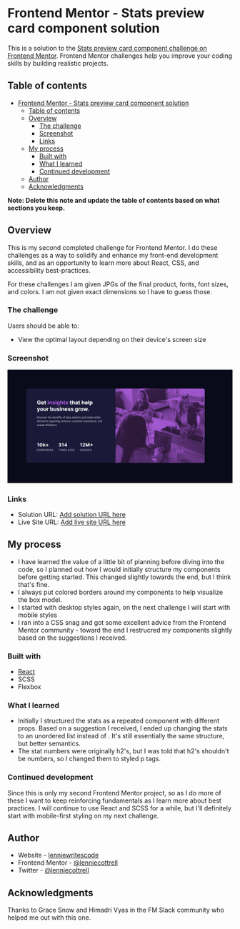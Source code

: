 # Frontend Mentor - Stats preview card component solution

This is a solution to the [Stats preview card component challenge on Frontend Mentor](https://www.frontendmentor.io/challenges/stats-preview-card-component-8JqbgoU62). Frontend Mentor challenges help you improve your coding skills by building realistic projects. 

## Table of contents

- [Frontend Mentor - Stats preview card component solution](#frontend-mentor---stats-preview-card-component-solution)
  - [Table of contents](#table-of-contents)
  - [Overview](#overview)
    - [The challenge](#the-challenge)
    - [Screenshot](#screenshot)
    - [Links](#links)
  - [My process](#my-process)
    - [Built with](#built-with)
    - [What I learned](#what-i-learned)
    - [Continued development](#continued-development)
  - [Author](#author)
  - [Acknowledgments](#acknowledgments)

**Note: Delete this note and update the table of contents based on what sections you keep.**

## Overview
This is my second completed challenge for Frontend Mentor. I do these challenges as a way to solidify and enhance my front-end development skills, and as an opportunity to learn more about React, CSS, and accessibility best-practices.

For these challenges I am given JPGs of the final product, fonts, font sizes, and colors. I am not given exact dimensions so I have to guess those.
### The challenge

Users should be able to:

- View the optimal layout depending on their device's screen size

### Screenshot

![](./src/images/stats-preview-screenshot.png)

### Links

- Solution URL: [Add solution URL here](https://www.frontendmentor.io/solutions/stats-preview-components-with-react-EG23ZK5CZ)
- Live Site URL: [Add live site URL here](https://lenniecottrell.github.io/FM-stats-preview-card/)

## My process
- I have learned the value of a little bit of planning before diving into the code, so I planned out how I would initially structure my components before getting started. This changed slightly towards the end, but I think that's fine.
- I always put colored borders around my components to help visualize the box model.
- I started with desktop styles again, on the next challenge I will start with mobile styles
- I ran into a CSS snag and got some excellent advice from the Frontend Mentor community - toward the end I restrucred my components slightly based on the suggestions I received.

### Built with

- [React](https://reactjs.org/)
- SCSS
- Flexbox
### What I learned
- Initially I structured the stats as a repeated component with different props. Based on a suggestion I received, I ended up changing the stats to an unordered list instead of . It's still essentially the same structure, but better semantics.
- The stat numbers were originally h2's, but I was told that h2's shouldn't be numbers, so I changed them to styled p tags.

### Continued development

Since this is only my second Frontend Mentor project, so as I do more of these I want to keep reinforcing fundamentals as I learn more about best practices. I will continue to use React and SCSS for a while, but I'll definitely start with mobile-first styling on my next challenge.

## Author

- Website - [lenniewritescode](https://www.lenniewritescode.com)
- Frontend Mentor - [@lenniecottrell](https://www.frontendmentor.io/profile/lenniecottrell)
- Twitter - [@lenniecottrell](https://www.twitter.com/lenniecottrell)

## Acknowledgments

Thanks to Grace Snow and Himadri Vyas in the FM Slack community who helped me out with this one.
